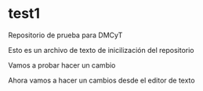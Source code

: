 # test1
Repositorio de prueba para DMCyT

Esto es un archivo de texto de inicilización del repositorio

Vamos a probar hacer un cambio

Ahora vamos a hacer un cambios desde el editor de texto
